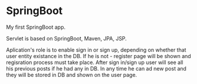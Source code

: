 # SpringBoot
My first SpringBoot app.

Servlet is based on SpringBoot, Maven, JPA, JSP.

Aplication's role is to enable sign in or sign up,
depending on whether that user entity existance in the DB.
If he is not - register page will be shown and regisration process must take place.
After sign in/sign up user will see all his previous posts if he had any in DB.
In any time he can ad new post and they will be stored in DB and shown on the user page.
